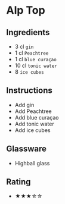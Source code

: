 # Alp Top

## Ingredients
- 3 cl `gin`
- 1 cl `Peachtree`
- 1 cl `blue curaçao`
- 10 cl `tonic water`
- 8 `ice cubes`

## Instructions
- Add gin
- Add Peachtree
- Add blue curaçao
- Add tonic water
- Add ice cubes

## Glassware
- Highball glass

## Rating
- ★★★☆☆